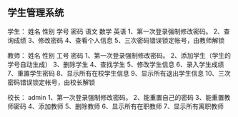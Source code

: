 学生管理系统
-------------------------------------------------
学生：
	姓名 性别 学号 密码 语文 数学 英语
    1、第一次登录强制修改密码。
    2、查询成绩
    3、修改密码
    4、查看个人信息
    5、三次密码错误锁定帐号，由教师解锁
    
教师：
	姓名 性别 工号 密码
    1、第一次登录强制修改密码。
    2、添加学生（学生的学号自动生成）
    3、删除学生
    4、查找学生
    5、修改学生信息
    6、录入学生成绩
    7、重置学生密码
    8、显示所有在校学生信息
    9、显示所有退出学生信息
    10、三次密码错误锁定帐号，由校长解锁
    
校长：
	admin 
    1、第一次登录强制修改密码。
    2、能重置自己的密码
    3、能重置教师密码
    4、添加教师
    5、删除教师
    6、显示所有在职教师
    7、显示所有离职教师
